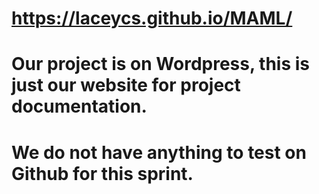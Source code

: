 # https://laceycs.github.io/MAML/
# Our project is on Wordpress, this is just our website for project documentation.
# We do not have anything to test on Github for this sprint.
